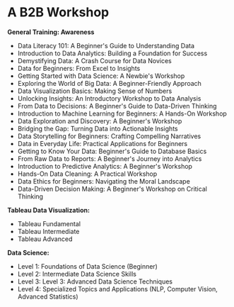 # A B2B Workshop


**General Training: Awareness**

* Data Literacy 101: A Beginner's Guide to Understanding Data
* Introduction to Data Analytics: Building a Foundation for Success
* Demystifying Data: A Crash Course for Data Novices
* Data for Beginners: From Excel to Insights
* Getting Started with Data Science: A Newbie's Workshop
* Exploring the World of Big Data: A Beginner-Friendly Approach
* Data Visualization Basics: Making Sense of Numbers
* Unlocking Insights: An Introductory Workshop to Data Analysis
* From Data to Decisions: A Beginner's Guide to Data-Driven Thinking
* Introduction to Machine Learning for Beginners: A Hands-On Workshop
* Data Exploration and Discovery: A Beginner's Workshop
* Bridging the Gap: Turning Data into Actionable Insights
* Data Storytelling for Beginners: Crafting Compelling Narratives
* Data in Everyday Life: Practical Applications for Beginners
* Getting to Know Your Data: Beginner's Guide to Database Basics
* From Raw Data to Reports: A Beginner's Journey into Analytics
* Introduction to Predictive Analytics: A Beginner's Workshop
* Hands-On Data Cleaning: A Practical Workshop
* Data Ethics for Beginners: Navigating the Moral Landscape
* Data-Driven Decision Making: A Beginner's Workshop on Critical Thinking

**Tableau Data Visualization:**

* Tableau Fundamental
* Tableau Intermediate
* Tableau Advanced


**Data Science:**
* Level 1: Foundations of Data Science (Beginner)
* Level 2: Intermediate Data Science Skills
* Level 3: Level 3: Advanced Data Science Techniques
* Level 4: Specialized Topics and Applications (NLP, Computer Vision, Advanced Statistics)

